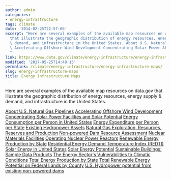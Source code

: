```yaml
---
author: admin
categories:
- energy-infrastructure
tags: climate
date: '2014-02-25T22:57:06'
excerpt: "Here are several examples of the available map resources on data.gov\_\
  that illustrate the geographic distribution of energy resources, energy supply &amp;\
  \ demand, and infrastructure in the United States. About U.S. Natural Gas Pipelines\
  \ Accelerating Offshore Wind Development Concentrating Solar Power &hellip;
  "
link: https://www.data.gov/climate/energy-infrastructure/energy-infrastructure-maps/
modified: '2017-05-25T14:40:15'
permalink: /climate/energy-infrastructure/energy-infrastructure-maps/
slug: energy-infrastructure-maps
title: Energy Infrastructure Maps
---
```


Here are several examples of the available map resources on data.gov that illustrate the geographic distribution of energy resources, energy supply & demand, and infrastructure in the United States.

[About U.S. Natural Gas Pipelines](http://www.eia.gov/pub/oil_gas/natural_gas/analysis_publications/ngpipeline/ngpipeline_maps.html "About U.S. Natural Gas Pipelines")
[Accelerating Offshore Wind Development](http://energy.gov/maps/accelerating-offshore-wind-development "Accelerating Offshore Wind Development")
[Concentrating Solar Power Facilities and Solar Potential](http://energy.gov/maps/concentrating-solar-power-facilities-and-solar-potential "Concentrating Solar Power Facilities and Solar Potential")
[Energy Consumption per Person in United States](https://energy.gov/maps/2009-energy-consumption-person)
[Energy Expenditure per Person per State](http://energy.gov/maps/how-much-do-you-spend-energy "Energy Expenditure per Person per State")
[Existing Hydropower Assets](http://nhaap.ornl.gov/content/existing-hydropower-assets "Existing Hydropower Assets")
[Natural Gas Exploration, Resources, Reserves and Production](https://www.eia.gov/maps/maps.htm "Natural Gas Exploration, Resources, Reserves and Production")
[Non-powered Dam Resource Assessment](http://nhaap.ornl.gov/content/non-powered-dam-potential "Non-powered Dam Resource Assessment")
[Nuclear Materials Facilities](http://www.nrc.gov/info-finder/materials/ "Nuclear Materials Facilities")
[Operating Nuclear Power Reactors](http://www.nrc.gov/info-finder/reactor/ "Operating Nuclear Power Reactors")
[Renewable Energy Production by State](http://energy.gov/maps/renewable-energy-production-state "Renewable Energy Production by State")
[Residential Energy Demand Temperature Index (REDTI)](http://www.ncdc.noaa.gov/societal-impacts/redti/ "Residential Energy Demand Temperature Index (REDTI)")
[Solar Energy in United States](http://www.nrel.gov/gis/solar.html "Solar Energy in United States")
[Solar Energy Potential](http://energy.gov/maps/solar-energy-potential "Solar Energy Potential")
[Sustainable Buildings: Sample Data Products](http://power.larc.nasa.gov/common/php/POWER_SustainableBuildingsSampleData.php "Sustainable Buildings: Sample Data Products")
[The Energy Sector's Vulnerabilities to Climatic Conditions](http://energy.gov/maps/climate-vulnerabilities "The Energy Sector's Vulnerabilities to Climatic Conditions")
[Total Energy Production by State](http://energy.gov/maps/2009-total-energy-production-state "Total Energy Production by State")
[Total Renewable Energy Potential on Federal Lands by County](http://en.openei.org/wiki/File:NREL-TotMap.pdf "Total Renewable Energy Potential on Federal Lands by County")
[U.S. Hydropower potential from existing non-powered dams](http://energy.gov/maps/us-hydropower-potential-existing-non-powered-dams "U.S. Hydropower potential from existing non-powered dams")


